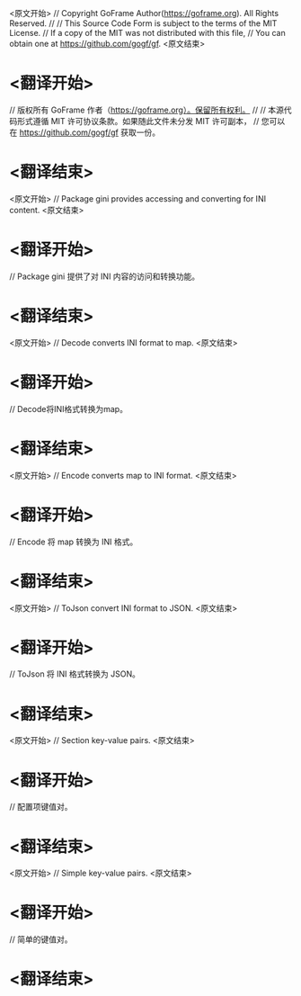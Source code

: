 
<原文开始>
// Copyright GoFrame Author(https://goframe.org). All Rights Reserved.
//
// This Source Code Form is subject to the terms of the MIT License.
// If a copy of the MIT was not distributed with this file,
// You can obtain one at https://github.com/gogf/gf.
<原文结束>

# <翻译开始>
// 版权所有 GoFrame 作者（https://goframe.org）。保留所有权利。
//
// 本源代码形式遵循 MIT 许可协议条款。如果随此文件未分发 MIT 许可副本，
// 您可以在 https://github.com/gogf/gf 获取一份。
# <翻译结束>


<原文开始>
// Package gini provides accessing and converting for INI content.
<原文结束>

# <翻译开始>
// Package gini 提供了对 INI 内容的访问和转换功能。
# <翻译结束>


<原文开始>
// Decode converts INI format to map.
<原文结束>

# <翻译开始>
// Decode将INI格式转换为map。
# <翻译结束>


<原文开始>
// Encode converts map to INI format.
<原文结束>

# <翻译开始>
// Encode 将 map 转换为 INI 格式。
# <翻译结束>












<原文开始>
// ToJson convert INI format to JSON.
<原文结束>

# <翻译开始>
// ToJson 将 INI 格式转换为 JSON。
# <翻译结束>


<原文开始>
// Section key-value pairs.
<原文结束>

# <翻译开始>
// 配置项键值对。
# <翻译结束>


<原文开始>
// Simple key-value pairs.
<原文结束>

# <翻译开始>
// 简单的键值对。
# <翻译结束>

